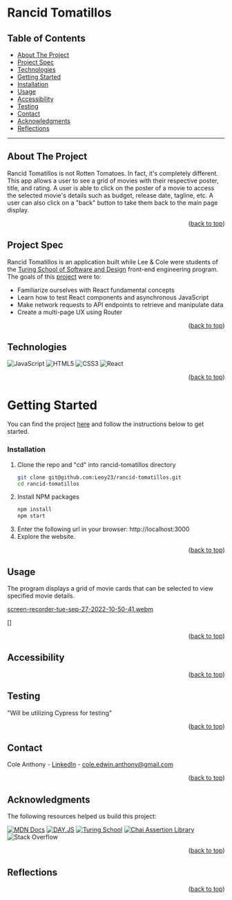 <a name="readme-top"></a>

# Rancid Tomatillos

## Table of Contents
- [About The Project](#about-the-project)
- [Project Spec](#project-spec)
- [Technologies](#technologies)
- [Getting Started](#getting-started)
- [Installation](#installation)
- [Usage](#usage)
- [Accessibility](#Accessibility)
- [Testing](#testing)
- [Contact](#contact)
- [Acknowledgments](#acknowledgments)
- [Reflections](#reflections)

---

## About The Project

Rancid Tomatillos is not Rotten Tomatoes. In fact, it's completely different. This app allows a user to see a grid of movies with their respective poster, title, and rating. A user is able to click on the poster of a movie to access the selected movie's details such as budget, release date, tagline, etc. A user can also click on a "back" button to take them back to the main page display.

<p align="right">(<a href="#readme-top">back to top</a>)</p>

## Project Spec
Rancid Tomatillos is an application built while Lee & Cole were students of the [Turing School of Software and Design](https://turing.edu/) front-end engineering program. The goals of this [project]([https://frontend.turing.edu/projects/module-3/rancid-tomatillos-v3.html]) were to:

* Familiarize ourselves with React fundamental concepts
* Learn how to test React components and asynchronous JavaScript
* Make network requests to API endpoints to retrieve and manipulate data
* Create a multi-page UX using Router

<p align="right">(<a href="#readme-top">back to top</a>)</p>

## Technologies
![JavaScript](https://img.shields.io/badge/javascript-%23323330.svg?style=for-the-badge&logo=javascript&logoColor=%23F7DF1E)
![HTML5](https://img.shields.io/badge/html5-%23E34F26.svg?style=for-the-badge&logo=html5&logoColor=white)
![CSS3](https://img.shields.io/badge/css3-%231572B6.svg?style=for-the-badge&logo=css3&logoColor=white)
![React](https://img.shields.io/badge/react-%2320232a.svg?style=for-the-badge&logo=react&logoColor=%2361DAFB)

<p align="right">(<a href="#readme-top">back to top</a>)</p>

<!-- GETTING STARTED -->
# Getting Started
You can find the project [here](https://github.com/Leoy23/rancid-tomatillos.git) and follow the instructions below to get started.
  

### Installation
1. Clone the repo and "cd" into rancid-tomatillos directory
   ```sh
   git clone git@github.com:Leoy23/rancid-tomatillos.git
   cd rancid-tomatillos
   ```
2. Install NPM packages
   ```sh
   npm install
   npm start
   ``` 
3. Enter the following url in your browser: http://localhost:3000
4. Explore the website.

<p align="right">(<a href="#readme-top">back to top</a>)</p>

<!-- USAGE EXAMPLES -->
## Usage
The program displays a grid of movie cards that can be selected to view specified movie details.

[screen-recorder-tue-sep-27-2022-10-50-41.webm](https://user-images.githubusercontent.com/103971359/192587834-3a30d761-d2d4-457e-b95a-1feaa2ab5215.webm)

[]

<p align="right">(<a href="#readme-top">back to top</a>)</p>

## Accessibility


<p align="right">(<a href="#readme-top">back to top</a>)</p>

## Testing
   "Will be utilizing Cypress for testing"

<p align="right">(<a href="#readme-top">back to top</a>)</p>

<!-- CONTACT -->
## Contact

Cole Anthony - [LinkedIn](https://www.linkedin.com/in/cole-edwin-anthony/) - cole.edwin.anthony@gmail.com

<p align="right">(<a href="#readme-top">back to top</a>)</p>

<!-- ACKNOWLEDGMENTS -->
## Acknowledgments
The following resources helped us build this project:

[![MDN Docs][MDN-shield]][MDN]
[![DAY.JS](https://img.shields.io/static/v1?label=&message=DAY.JS&color=%23f57242&style=for-the-badge)](https://https://day.js.org/en/)
[![Turing School](https://img.shields.io/badge/Turing_School-030303?style=for-the-badge)](https://turing.edu/)
[![Chai Assertion Library](https://img.shields.io/badge/chai-A30701?style=for-the-badge&logo=chai&logoColor=white)](https://www.chaijs.com/api/bdd/)
![Stack Overflow](https://img.shields.io/badge/-Stackoverflow-FE7A16?style=for-the-badge&logo=stack-overflow&logoColor=white)

<p align="right">(<a href="#readme-top">back to top</a>)</p>

## Reflections


<p align="right">(<a href="#readme-top">back to top</a>)</p>

<!-- MARKDOWN LINKS & IMAGES -->
<!-- https://www.markdownguide.org/basic-syntax/#reference-style-links -->
[MDN-shield]: https://img.shields.io/badge/MDN_Web_Docs-black?style=for-the-badge&logo=mdnwebdocs&logoColor=white
[MDN]:https://developer.mozilla.org/en-US/


